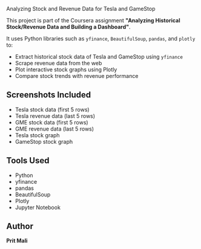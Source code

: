 Analyzing Stock and Revenue Data for Tesla and GameStop

This project is part of the Coursera assignment **"Analyzing Historical Stock/Revenue Data and Building a Dashboard"**.

It uses Python libraries such as `yfinance`, `BeautifulSoup`, `pandas`, and `plotly` to:
- Extract historical stock data of Tesla and GameStop using `yfinance`
- Scrape revenue data from the web
- Plot interactive stock graphs using Plotly
- Compare stock trends with revenue performance

## Screenshots Included

- Tesla stock data (first 5 rows)
- Tesla revenue data (last 5 rows)
- GME stock data (first 5 rows)
- GME revenue data (last 5 rows)
- Tesla stock graph
- GameStop stock graph

## Tools Used

- Python
- yfinance
- pandas
- BeautifulSoup
- Plotly
- Jupyter Notebook

## Author
**Prit Mali**  
